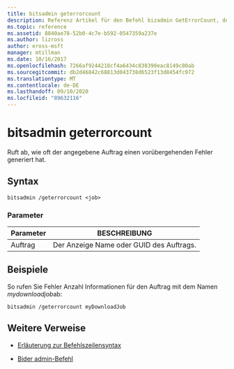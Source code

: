 ```yaml
---
title: bitsadmin geterrorcount
description: Referenz Artikel für den Befehl bizadmin GetErrorCount, der die Anzahl der Male abruft, mit denen der angegebene Auftrag einen vorübergehenden Fehler generiert hat.
ms.topic: reference
ms.assetid: 8840ae78-52b0-4c7e-b592-0547359a237e
ms.author: lizross
author: eross-msft
manager: mtillman
ms.date: 10/16/2017
ms.openlocfilehash: 7266af9244218cf4a6434c838390eac8149c80ab
ms.sourcegitcommit: db2d46842c68813d043738d6523f13d8454fc972
ms.translationtype: MT
ms.contentlocale: de-DE
ms.lasthandoff: 09/10/2020
ms.locfileid: "89632116"
---
```

# <a name="bitsadmin-geterrorcount"></a>bitsadmin geterrorcount

Ruft ab, wie oft der angegebene Auftrag einen vorübergehenden Fehler generiert hat.

## <a name="syntax"></a>Syntax

```
bitsadmin /geterrorcount <job>
```

### <a name="parameters"></a>Parameter

| Parameter | BESCHREIBUNG |
| -------------- | -------------- |
| Auftrag | Der Anzeige Name oder GUID des Auftrags. |

## <a name="examples"></a>Beispiele

So rufen Sie Fehler Anzahl Informationen für den Auftrag mit dem Namen *mydownloadjob*ab:

```
bitsadmin /geterrorcount myDownloadJob
```

## <a name="additional-references"></a>Weitere Verweise

- [Erläuterung zur Befehlszeilensyntax](command-line-syntax-key.md)

- [Bider admin-Befehl](bitsadmin.md)
